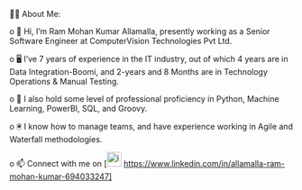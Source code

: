 👨‍💻 About Me:

o 👋 Hi, I’m Ram Mohan Kumar Allamalla, presently working as a Senior Software Engineer at ComputerVision Technologies Pvt Ltd.

o 🖥️ I’ve 7 years of experience in the IT industry, out of which 4 years are in Data Integration-Boomi, and 2-years and 8 Months are in Technology Operations & Manual Testing.

o 🧮 I also hold some level of professional proficiency in Python, Machine Learning, PowerBI, SQL, and Groovy.

o 🖲️ I know how to manage teams, and have experience working in Agile and Waterfall methodologies.

o 📫 Connect with me on [<img width="26" alt="image" src="https://github.com/allamallamohan/allamallamohan/assets/119502576/5fbdb31b-044b-4f14-95e8-ce626e23417d">
https://www.linkedin.com/in/allamalla-ram-mohan-kumar-694033247]
